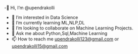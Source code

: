 -👋 Hi, I’m @upendrakolli
- 👀 I’m interested in Data Science
- 🌱 I’m currently learning ML,NLP,DL
- 💞️ I’m looking to collaborate on Machine Learning Projects.
- 📖 Ask me about Python,Sql,Machine Learning
- 📫 How to reach me upendrakolli123@gmail.com or upendrakolli15@gmail.com

<!---
upendrakolli/upendrakolli is a ✨ special ✨ repository because its `README.md` (this file) appears on your GitHub profile.
You can click the Preview link to take a look at your changes.
--->
